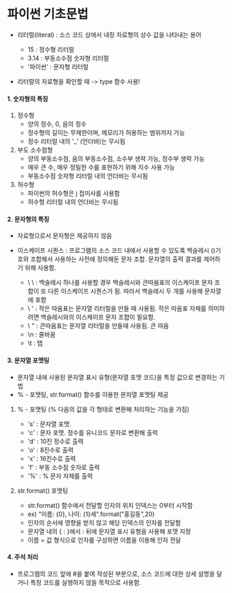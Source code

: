 # 파이썬 기초문법

- 리터럴(literal) : 소스 코드 상에서 내장 자료형의 상수 값을 나타내는 용어
  - 15 : 정수형 리터럴
  - 3.14 : 부동소수점 숫자형 리터럴
  - '파이썬' : 문자형 리터럴



- 리터럴의 자료형을 확인할 때 -> type 함수 사용!



#### 1. 숫자형의 특징

1. 정수형
   - 양의 정수, 0, 음의 정수
   - 정수형의 길이는 무제한이며, 메모리가 허용하는 범위까지 가능
   - 정수 리터럴 내의 '_' (언더바)는 무시됨
2. 부도 소수점형
   - 양의 부동소수점, 음의 부동소수점, 소수부 생략 가능, 정수부 생략 가능
   - 매우 큰 수, 매우 정밀한 수를 표현하기 위해 지수 사용 가능
   - 부동소수점 숫자형 리터럴 내의 언더바는 무시됨
3. 허수형
   - 파이썬의 허수형은 j 접미사를 사용함
   - 허수형 리터럴 내의 언더바는 무시됨



#### 2. 문자형의 특징

- 자료형으로서 문자형은 제공하지 않음

- 이스케이프 시퀀스 : 프로그램의 소스 코드 내에서 사용할 수 있도록 백슬레시 (\)기호와 조합해서 사용하는 사전에 정의해둔 문자 조합. 문자열의 출력 결과를 제어하기 위해 사용함.
  - \ \ : 백슬레시 하나를 사용할 경우 백슬레시와 큰따옴표의 이스케이프 문자 조합이 또 다른 이스케이프 시퀀스가 됨. 따라서 백슬레시 두 개를 사용해 문자열에 포함
  - \ ' : 작은 따옴표는 문자열 리터럴을 만들 때 사용됨. 작은 따옴표 자체를 의미하려면 백슬레시와의 이스케이프 문자 조합이 필요함.
  - \ " : 큰따옴표는 문자열 리터럴을 만들때 사용됨. 큰 따옴
  - \n : 줄바꿈
  - \t : 탭



#### 3. 문자열 포맷팅

- 문자열 내에 사용된 문자열 표시 유형(문자열 포맷 코드)을 특정 값으로 변경하는 기법
- % - 포맷팅, str.format() 함수를 이용한 문자열 포맷팅 제공

1. % - 포맷팅 (% 다음의 값을 각 형태로 변환해 처리하는 기능을 가짐)
   - 's' : 문자열 포맷. 
   - 'c' : 문자 포맷. 정수를 유니코드 문자로 변환해 출력
   - 'd' : 10진 정수로 출력
   - 'o' : 8진수로 출력
   - 'x' : 16진수로 출력
   - 'f' : 부동 소수점 숫자로 출력
   - '%' : % 문자 자체를 출력

2. str.format() 포맷팅
   - str.format() 함수에서 전달할 인자의 위치 인덱스는 0부터 시작함
   - ex) "이름: {0}, 나이: {1}세".format("홍길동",20)
   - 인자의 순서에 영향을 받지 않고 해당 인덱스의 인자를 전달함
   - 문자열 내의 { : }에서 : 뒤에 문자열 표시 유형을 사용해 포맷 지정 
   - 이름 = 값 형식으로 인자를 구성하면 이름을 이용해 인자 전달

#### 4. 주석 처리

- 프로그램의 코드 앞에 #을 붙여 작성된 부분으로, 소스 코드에 대한 상세 설명을 달거나 특정 코드를 실행하지 않을 목적으로 사용함.

